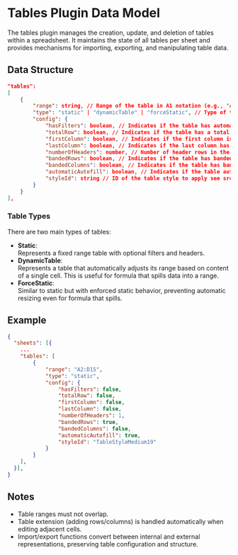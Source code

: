 # Tables Plugin Data Model

The tables plugin manages the creation, update, and deletion of tables within a spreadsheet. It maintains the state of all tables per sheet and provides mechanisms for importing, exporting, and manipulating table data.

## Data Structure

```json
"tables":
[
    {
        "range": string, // Range of the table in A1 notation (e.g., "A2:D15")
        "type": "static" | "dynamicTable" | "forceStatic", // Type of the table
        "config": {
            "hasFilters": boolean, // Indicates if the table has automatic filters
            "totalRow": boolean, // Indicates if the table has a total row with specific formatting
            "firstColumn": boolean, // Indicates if the first column is a header
            "lastColumn": boolean, // Indicates if the last column has specific formatting
            "numberOfHeaders": number, // Number of header rows in the table
            "bandedRows": boolean, // Indicates if the table has banded rows
            "bandedColumns": boolean, // Indicates if the table has banded columns
            "automaticAutofill": boolean, // Indicates if the table automatically extends when editing adjacent cells
            "styleId": string // ID of the table style to apply see src/helpers/table_presets.ts:285
        }
    }
],
```

### Table Types

There are two main types of tables:

- **Static**:  
  Represents a fixed range table with optional filters and headers.
- **DynamicTable**:  
  Represents a table that automatically adjusts its range based on content of a single cell. This is useful for formula that spills data into a range.
- **ForceStatic**:  
  Similar to static but with enforced static behavior, preventing automatic resizing even for formula that spills.

## Example

```json
{
  "sheets": [{
    ...
    "tables": [
        {
            "range": "A2:D15",
            "type": "static",
            "config": {
                "hasFilters": false,
                "totalRow": false,
                "firstColumn": false,
                "lastColumn": false,
                "numberOfHeaders": 1,
                "bandedRows": true,
                "bandedColumns": false,
                "automaticAutofill": true,
                "styleId": "TableStyleMedium19"
            }
        }
    ],
  }],
}
```

## Notes

- Table ranges must not overlap.
- Table extension (adding rows/columns) is handled automatically when editing adjacent cells.
- Import/export functions convert between internal and external representations, preserving table configuration and structure.
